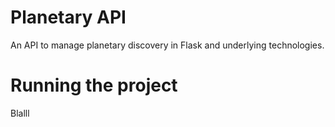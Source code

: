 # Planetary API

An API to manage planetary discovery in Flask and underlying technologies.

# Running the project

Blalll
